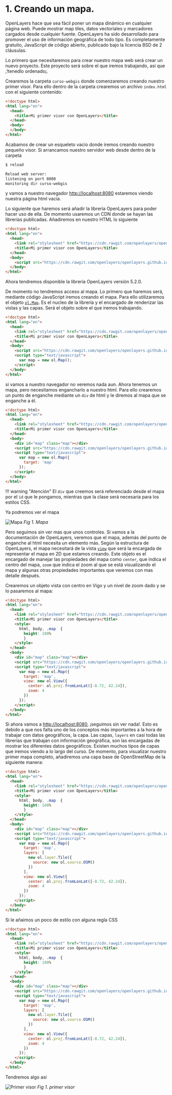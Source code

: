 # 1. Creando un mapa.

OpenLayers hace que sea fácil poner un mapa dinámico en cualquier página web. Puede mostrar map tiles, datos vectoriales y marcadores cargados desde cualquier fuente. OpenLayers ha sido desarrollado para promover el uso de información geográfica de todo tipo. Es completamente gratuito, JavaScript de código abierto, publicado bajo la licencia BSD de 2 cláusulas.

Lo primero que necesitaremos para crear nuestro mapa web será crear un nuevo proyecto. Este proyecto será sobre el que iremos trabajando, así que ,!tenedlo ordenado¡.

Crearemos la carpeta `curso-webgis` donde comenzaremos creando nuestro primer visor. Para ello dentro de la carpeta crearemos un archivo `index.html` con el siguiente contenido:

```html
<!doctype html>
<html lang="en">
  <head>
    <title>Mi primer visor con OpenLayers</title>
  </head>
  <body>
  </body>
</html>
```

Acabamos de crear un esqueleto vacío donde iremos creando nuestro pequeño visor. Si arrancamos nuestro servidor web desde dentro de la carpeta

```bash
$ reload

Reload web server:
listening on port 8080
monitoring dir curso-webgis
```

y vamos a nuestro navegador [http://localhost:8080](http://localhost:8080) estaremos viendo nuestra página html vacia.

Lo siguiente que haremos será añadir la librería OpenLayers para poder hacer uso de ella. De momento usaremos un CDN donde se hayan las librerías publicadas. Añadiremos en nuestro HTML lo siguiente

```html hl_lines="4 8"
<!doctype html>
<html lang="en">
  <head>
    <link rel="stylesheet" href="https://cdn.rawgit.com/openlayers/openlayers.github.io/master/en/v5.2.0/css/ol.css" type="text/css">
    <title>Mi primer visor con OpenLayers</title>
  </head>
  <body>
    <script src="https://cdn.rawgit.com/openlayers/openlayers.github.io/master/en/v5.2.0/build/ol.js"></script>
  </body>
</html>
```

Ahora tendremos disponible la librería OpenLayers versión 5.2.0.

De momento no tendremos acceso al mapa. Lo primero que haremos será, mediante código JavaScript iremos creando el mapa. Para ello utilizaremos el objeto [`ol.Map`](http://openlayers.org/en/latest/apidoc/module-ol_Map-Map.html). Es el nucleo de la librería y el encargado de renderizar las vistas y las capas. Será el objeto sobre el que iremos trabajando.

```html hl_lines="9 10 11"
<!doctype html>
<html lang="en">
  <head>
    <link rel="stylesheet" href="https://cdn.rawgit.com/openlayers/openlayers.github.io/master/en/v5.2.0/css/ol.css" type="text/css">
    <title>Mi primer visor con OpenLayers</title>
  </head>
  <body>
    <script src="https://cdn.rawgit.com/openlayers/openlayers.github.io/master/en/v5.2.0/build/ol.js"></script>
    <script type="text/javascript">
      var map = new ol.Map();
    </script>
  </body>
</html>
```

si vamos a nuestro navegador no veremos nada aun. Ahora tenemos un mapa, pero necesitamos engancharlo a nuestro html. Para ello crearemos un punto de enganche mediante un `div` de html y le diremos al mapa que se enganche a él.

```html hl_lines="8 12"
<!doctype html>
<html lang="en">
  <head>
    <link rel="stylesheet" href="https://cdn.rawgit.com/openlayers/openlayers.github.io/master/en/v5.2.0/css/ol.css" type="text/css">
    <title>Mi primer visor con OpenLayers</title>
  </head>
  <body>
    <div id="map" class="map"></div>
    <script src="https://cdn.rawgit.com/openlayers/openlayers.github.io/master/en/v5.2.0/build/ol.js"></script>
    <script type="text/javascript">
      var map = new ol.Map({
        target: 'map'
      });
    </script>
  </body>
</html>
```
!!! warning "Atención"
    El `div` que creemos será referenciado desde el mapa por el `id` que le pongamos, mientras que la clase será necesaria para los estilos CSS.

Ya podremos ver el mapa

![Mapa](_images/view.png)
*Fig 1. Mapa*

Pero seguimos sin ver mas que unos controles. Si vamos a la documentación de OpenLayers, veremos que el mapa, además del punto de enganche al html necesita un elemento más. 
Según la estructura de OpenLayers, el mapa necesitará de la vista [`view`](http://openlayers.org/en/latest/apidoc/module-ol_View-View.html) que será la encargada de representar el mapa en 2D que estamos creando. Este objeto es el encargado de manejar las propiedades del mapa como `center`, que indica el centro del mapa, `zoom` que indica el zoom al que se está visualizando el mapa y algunas otras propiedades importantes que veremos con mas detalle después.

Crearemos un objeto vista con centro en Vigo y un nivel de zoom dado y se lo pasaremos al mapa:

```html hl_lines="18 19 20"
<!doctype html>
<html lang="en">
  <head>
    <link rel="stylesheet" href="https://cdn.rawgit.com/openlayers/openlayers.github.io/master/en/v5.2.0/css/ol.css" type="text/css">
    <title>Mi primer visor con OpenLayers</title>
    <style>
      html, body, .map  {
        height: 100%
	    }
    </style>
  </head>
  <body>
    <div id="map" class="map"></div>
    <script src="https://cdn.rawgit.com/openlayers/openlayers.github.io/master/en/v5.2.0/build/ol.js"></script>
    <script type="text/javascript">
      var map = new ol.Map({
        target: 'map',
        view: new ol.View({
          center: ol.proj.fromLonLat([-8.72, 42.24]),
          zoom: 4
        })
      });
    </script>
  </body>
</html>
```

Si ahora vamos a [http://localhost:8080](http://localhost:8080), ¡seguimos sin ver nada!. Esto es debido a que nos falta uno de los conceptos más importantes a la hora de trabajar con datos geográficos, la capa. Las capas, `layers` en casi todas las librerías que trabajan con información geográfica, son las encargadas de mostrar los diferentes datos geográficos. Existen muchos tipos de capas que iremos viendo a lo largo del curso. De momento, para visualizar nuestro primer mapa completo, añadiremos una capa base de OpenStreetMap de la siguiente manera:

```html hl_lines="18 19 20 21 22"
<!doctype html>
<html lang="en">
  <head>
    <link rel="stylesheet" href="https://cdn.rawgit.com/openlayers/openlayers.github.io/master/en/v5.2.0/css/ol.css" type="text/css">
    <title>Mi primer visor con OpenLayers</title>
    <style>
      html, body, .map  {
        height: 100%
	    }
    </style>
  </head>
  <body>
    <div id="map" class="map"></div>
    <script src="https://cdn.rawgit.com/openlayers/openlayers.github.io/master/en/v5.2.0/build/ol.js"></script>
    <script type="text/javascript">
      var map = new ol.Map({
        target: 'map',
        layers: [
          new ol.layer.Tile({
            source: new ol.source.OSM()
          })
        ],
        view: new ol.View({
          center: ol.proj.fromLonLat([-8.72, 42.24]),
          zoom: 4
        })
      });
    </script>
  </body>
</html>
```

Si le añaimos un poco de estilo con alguna regla CSS

```html hl_lines="6 7 8 9 10"
<!doctype html>
<html lang="en">
  <head>
    <link rel="stylesheet" href="https://cdn.rawgit.com/openlayers/openlayers.github.io/master/en/v5.2.0/css/ol.css" type="text/css">
    <title>Mi primer visor con OpenLayers</title>
    <style>
      html, body, .map  {
        height: 100%
	    }
    </style>
  </head>
  <body>
    <div id="map" class="map"></div>
    <script src="https://cdn.rawgit.com/openlayers/openlayers.github.io/master/en/v5.2.0/build/ol.js"></script>
    <script type="text/javascript">
      var map = new ol.Map({
        target: 'map',
        layers: [
          new ol.layer.Tile({
            source: new ol.source.OSM()
          })
        ],
        view: new ol.View({
          center: ol.proj.fromLonLat([-8.72, 42.24]),
          zoom: 4
        })
      });
    </script>
  </body>
</html>
```
Tendremos algo así

![Primer visor](_images/pimer_mapa.png)
*Fig 1. primer visor*
